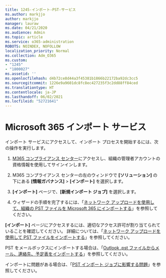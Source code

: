 ```yaml
---
title: 1245-インポート-PST-サービス
ms.author: markjjo
author: markjjo
manager: lauraw
ms.date: 04/21/2020
ms.audience: Admin
ms.topic: article
ms.service: o365-administration
ROBOTS: NOINDEX, NOFOLLOW
localization_priority: Normal
ms.collection: Adm_O365
ms.custom:
- "1245"
- "1800027"
ms.assetid: ''
ms.openlocfilehash: d4b72ce8d44a3f45381b1866b22172ba92dc3cc5
ms.sourcegitcommit: 1226e9a9601dc8fc8ec427235f3c2dd88ff84ced
ms.translationtype: HT
ms.contentlocale: ja-JP
ms.lasthandoff: 06/02/2021
ms.locfileid: "52721641"
---
```

# <a name="microsoft-365-import-service"></a>Microsoft 365 インポート サービス

インポート サービスにアクセスして、インポート プロセスを開始するには、次の操作を実行します。

1. [M365 コンプライアンス センター](https://compliance.microsoft.com/)にアクセスし、組織の管理者アカウントの資格情報を使用してサインインします。

1. M365 コンプライアンス センターの左のウィンドウで **[ソリューション]** の下にある **[情報ガバナンス]** > **[インポート]** を選択します。

1. **[インポート]** ページで、**[新規インポート ジョブ]** を選択します。

1. ウィザードの手順を完了するには、「[ネットワーク アップロードを使用して、組織の PST ファイルを Microsoft 365 にインポートする](/compliance/use-network-upload-to-import-pst-files)」を参照してください。

**[インポート]** ページにアクセスするには、適切なアクセス許可が割り当てられていることを確認してください。 詳細については、「[ネットワーク アップロードを使用して PST ファイルをインポートする](/microsoft-365/compliance/importing-pst-files-to-office-365#using-network-upload-to-import-pst-files)」を参照してください。

PST をメールボックスにインポートする場合は、「[Outlook .pst ファイルからメール、連絡先、予定表をインポートする](https://support.office.com/article/import-email-contacts-and-calendar-from-an-outlook-pst-file-431a8e9a-f99f-4d5f-ae48-ded54b3440ac)」を参照してください。

インポートに問題がある場合は、「[PST インポート ジョブに影響する問題](/office365/troubleshoot/pst-import-service/issues-with-pst-import-job)」を参照してください。

